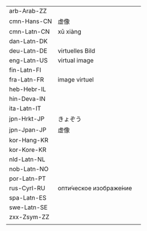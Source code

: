 | | | |
|-|-|-|
| arb-Arab-ZZ |  |  |
| cmn-Hans-CN | 虚像 |  |
| cmn-Latn-CN | xū xiàng |  |
| dan-Latn-DK |  |  |
| deu-Latn-DE | virtuelles Bild |  |
| eng-Latn-US | virtual image |  |
| fin-Latn-FI |  |  |
| fra-Latn-FR | image virtuel |  |
| heb-Hebr-IL |  |  |
| hin-Deva-IN |  |  |
| ita-Latn-IT |  |  |
| jpn-Hrkt-JP | きょぞう |  |
| jpn-Jpan-JP | 虚像 |  |
| kor-Hang-KR |  |  |
| kor-Kore-KR |  |  |
| nld-Latn-NL |  |  |
| nob-Latn-NO |  |  |
| por-Latn-PT |  |  |
| rus-Cyrl-RU | опти́ческое изображе́ние |  |
| spa-Latn-ES |  |  |
| swe-Latn-SE |  |  |
| zxx-Zsym-ZZ |  |  |
|  |  |  |